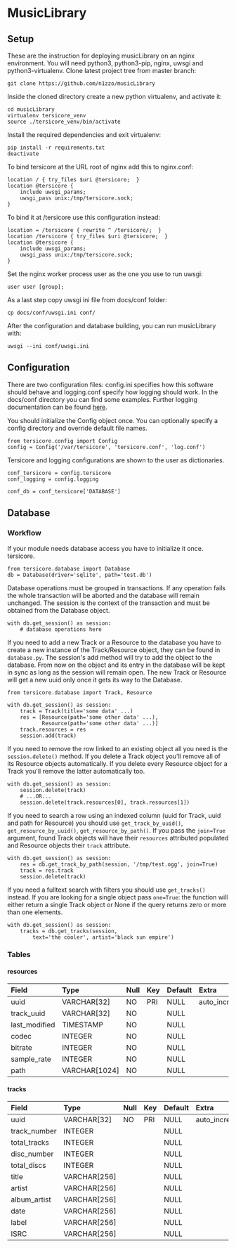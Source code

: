 # MusicLibrary

## Setup

These are the instruction for deploying musicLibrary on an nginx environment.
You will need python3, python3-pip, nginx, uwsgi and python3-virtualenv.
Clone latest project tree from master branch:

    git clone https://github.com/n1zzo/musicLibrary

Inside the cloned directory create a new python virtualenv, and activate it:

    cd musicLibrary
    virtualenv tersicore_venv
    source ./tersicore_venv/bin/activate

Install the required dependencies and exit virtualenv:

    pip install -r requirements.txt
    deactivate

To bind tersicore at the URL root of nginx add this to nginx.conf:

    location / { try_files $uri @tersicore;  }
    location @tersicore {
        include uwsgi_params;
        uwsgi_pass unix:/tmp/tersicore.sock;
    }

To bind it at /tersicore use this configuration instead:

    location = /tersicore { rewrite ^ /tersicore/;  }
    location /tersicore { try_files $uri @tersicore;  }
    location @tersicore {
        include uwsgi_params;
        uwsgi_pass unix:/tmp/tersicore.sock;
    }

Set the nginx worker process user as the one you use to run uwsgi:

    user user [group];

As a last step copy uwsgi ini file from docs/conf folder:

    cp docs/conf/uwsgi.ini conf/

After the configuration and database building, you can run musicLibrary with:

    uwsgi --ini conf/uwsgi.ini

## Configuration

There are two configuration files: config.ini specifies how this software should
behave and logging.conf specify how logging should work. In the docs/conf
directory you can find some examples. Further logging documentation can be found
[here][python-logging-config-dictschema].

You should initialize the Config object once. You can optionally specify a
config directory and override default file names.

    from tersicore.config import Config
    config = Config('/var/tersicore', 'tersicore.conf', 'log.conf')

Tersicore and logging configurations are shown to the user as dictionaries.

    conf_tersicore = config.tersicore
    conf_logging = config.logging
    
    conf_db = conf_tersicore['DATABASE']

## Database

### Workflow

If your module needs database access you have to initialize it once.
tersicore.

    from tersicore.database import Database
    db = Database(driver='sqlite', path='test.db')

Database operations must be grouped in transactions. If any operation fails the
whole transaction will be aborted and the database will remain unchanged. The
session is the context of the transaction and must be obtained from the Database
object.

    with db.get_session() as session:
        # database operations here

If you need to add a new Track or a Resource to the database you have to create
a new instance of the Track/Resource object, they can be found in `database.py`.
The session's add method will try to add the object to the database.
From now on the object and its entry in the database will be kept in sync as
long as the session will remain open.
The new Track or Resource will get a new uuid only once it gets its
way to the Database.

    from tersicore.database import Track, Resource
    
    with db.get_session() as session:
        track = Track(title='some data' ...)
        res = [Resource(path='some other data' ...),
               Resource(path='some other data' ...)]
        track.resources = res
        session.add(track)

If you need to remove the row linked to an existing object all you need is the
`session.delete()` method. If you delete a Track object you'll remove all of
its Resource objects automatically. If you delete every Resource object for a
Track you'll remove the latter automatically too.

    with db.get_session() as session:
        session.delete(track)
        # ...OR...
        session.delete(track.resources[0], track.resources[1])

If you need to search a row using an indexed column (uuid for Track, uuid and
path for Resource) you should use `get_track_by_uuid()`,
`get_resource_by_uuid()`, `get_resource_by_path()`. If you pass the `join=True`
argument, found Track objects will have their `resources` attributed populated
and Resource objects their `track` attribute.

    with db.get_session() as session:
        res = db.get_track_by_path(session, '/tmp/test.ogg', join=True)
        track = res.track
        session.delete(track)

If you need a fulltext search with filters you should use `get_tracks()`
instead. If you are looking for a single object pass `one=True`: the function
will either return a single Track object or None if the query returns zero or
more than one elements.

    with db.get_session() as session:
        tracks = db.get_tracks(session,
            text='the cooler', artist='black sun empire')

### Tables

#### resources

| Field           | Type            | Null | Key | Default | Extra          |
| :---------------| :-------------- | :--- | :-- | :------ | :------------- |
| uuid            | VARCHAR[32]     | NO   | PRI | NULL    | auto_increment |
| track_uuid      | VARCHAR[32]     | NO   |     | NULL    |                |
| last_modified   | TIMESTAMP       | NO   |     | NULL    |                |
| codec           | INTEGER         | NO   |     | NULL    |                |
| bitrate         | INTEGER         | NO   |     | NULL    |                |
| sample_rate     | INTEGER         | NO   |     | NULL    |                |
| path            | VARCHAR[1024]   | NO   |     | NULL    |                |

#### tracks

| Field           | Type            | Null | Key | Default | Extra          |
| :---------------| :---------------| :--- | :-- | :------ | :------------- |
| uuid            | VARCHAR[32]     | NO   | PRI | NULL    | auto_increment |
| track_number    | INTEGER         |      |     | NULL    |                |
| total_tracks    | INTEGER         |      |     | NULL    |                |
| disc_number     | INTEGER         |      |     | NULL    |                |
| total_discs     | INTEGER         |      |     | NULL    |                |
| title           | VARCHAR[256]    |      |     | NULL    |                |
| artist          | VARCHAR[256]    |      |     | NULL    |                |
| album_artist    | VARCHAR[256]    |      |     | NULL    |                |
| date            | VARCHAR[256]    |      |     | NULL    |                |
| label           | VARCHAR[256]    |      |     | NULL    |                |
| ISRC            | VARCHAR[256]    |      |     | NULL    |                |


[python-logging-config-dictschema]: https://docs.python.org/3/library/logging.config.html#logging-config-dictschema
